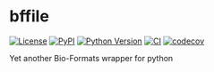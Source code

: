 # bffile

[![License](https://img.shields.io/pypi/l/bffile.svg?color=green)](https://github.com/tlambert03/bffile/raw/main/LICENSE)
[![PyPI](https://img.shields.io/pypi/v/bffile.svg?color=green)](https://pypi.org/project/bffile)
[![Python Version](https://img.shields.io/pypi/pyversions/bffile.svg?color=green)](https://python.org)
[![CI](https://github.com/tlambert03/bffile/actions/workflows/ci.yml/badge.svg)](https://github.com/tlambert03/bffile/actions/workflows/ci.yml)
[![codecov](https://codecov.io/gh/tlambert03/bffile/branch/main/graph/badge.svg)](https://codecov.io/gh/tlambert03/bffile)

Yet another Bio-Formats wrapper for python
